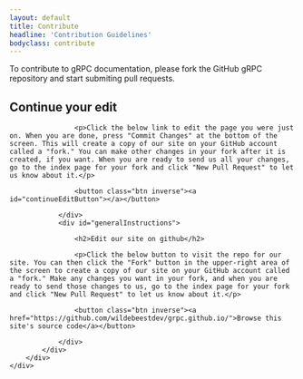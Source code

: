 ```yaml
---
layout: default
title: Contribute
headline: 'Contribution Guidelines'
bodyclass: contribute
---
```

<script language="JavaScript">
var forwarding=window.location.hash.replace("#","");
$( document ).ready(function() {
    if(forwarding) {
        console.log(forwarding)
        $("#generalInstructions").hide();
        $("#continueEdit").show();
        $("#continueEditButton").text("Edit " + forwarding);
        $("#continueEditButton").attr("href", "https://github.com/wildebeestdev/grpc.github.io/edit/gh-pages/" + forwarding)
    } else {
        $("#generalInstructions").show();
        $("#continueEdit").hide();
    }
});
</script>

<div class="container markdown">
    <div class="row">
        <div class="col-md-11 nofloat center-block">
            <div class="col-sm-12">
                <p class="lead">To contribute to gRPC documentation, please fork the GitHub gRPC repository and start submiting pull requests.</p>
                <div id="continueEdit">
                    <h2>Continue your edit</h2>

                    <p>Click the below link to edit the page you were just on. When you are done, press "Commit Changes" at the bottom of the screen. This will create a copy of our site on your GitHub account called a "fork." You can make other changes in your fork after it is created, if you want. When you are ready to send us all your changes, go to the index page for your fork and click "New Pull Request" to let us know about it.</p>

                    <button class="btn inverse"><a id="continueEditButton"></a></button>

                </div>
                <div id="generalInstructions">

                    <h2>Edit our site on github</h2>

                    <p>Click the below button to visit the repo for our site. You can then click the "Fork" button in the upper-right area of the screen to create a copy of our site on your GitHub account called a "fork." Make any changes you want in your fork, and when you are ready to send those changes to us, go to the index page for your fork and click "New Pull Request" to let us know about it.</p>

                    <button class="btn inverse"><a href="https://github.com/wildebeestdev/grpc.github.io/">Browse this site's source code</a></button>

                </div>
            </div>
        </div>
    </div>
</div>